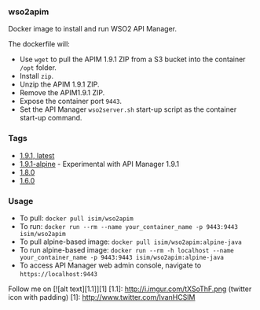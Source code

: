 ### wso2apim

Docker image to install and run WSO2 API Manager. 

The dockerfile will:
* Use `wget` to pull the APIM 1.9.1 ZIP from a S3 bucket into the container `/opt` folder.
* Install `zip`.
* Unzip the APIM 1.9.1 ZIP.
* Remove the APIM1.9.1 ZIP.
* Expose the container port `9443`.
* Set the API Manager `wso2server.sh` start-up script as the container start-up command.

### Tags
* [1.9.1, latest](https://github.com/ihcsim/docker-wso2apim/tree/1.9.1)
* [1.9.1-alpine](https://github.com/ihcsim/docker-wso2apim/tree/1.9.1-alpine) - Experimental with API Manager 1.9.1
* [1.8.0](https://github.com/ihcsim/docker-wso2apim/tree/1.8.0)
* [1.6.0](https://github.com/ihcsim/docker-wso2apim/tree/1.6.0)

### Usage
* To pull: `docker pull isim/wso2apim`
* To run: `docker run --rm --name your_container_name -p 9443:9443 isim/wso2apim`
* To pull alpine-based image: `docker pull isim/wso2apim:alpine-java`
* To run alpine-based image: `docker run --rm -h localhost --name your_container_name -p 9443:9443 isim/wso2apim:alpine-java`
* To access API Manager web admin console, navigate to `https://localhost:9443`

Follow me on [![alt text][1.1]][1]
[1.1]: http://i.imgur.com/tXSoThF.png (twitter icon with padding)
[1]: http://www.twitter.com/IvanHCSIM
